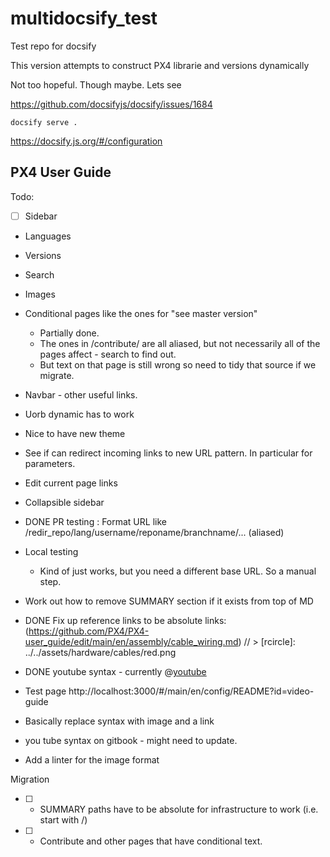 # multidocsify_test

Test repo for docsify

This version attempts to construct PX4 librarie and versions dynamically

Not too hopeful. Though maybe. Lets see 

https://github.com/docsifyjs/docsify/issues/1684


```
docsify serve .
```

https://docsify.js.org/#/configuration

## PX4 User Guide

Todo:

- [ ] Sidebar
- Languages
- Versions
- Search
- Images
- Conditional pages like the ones for "see master version" 
  - Partially done. 
  - The ones in /contribute/ are all aliased, but not necessarily all of the pages affect - search to find out.
  - But text on that page is still wrong so need to tidy that source if we migrate.
- Navbar - other useful links.
- Uorb dynamic has to work
- Nice to have new theme
- See if can redirect incoming links to new URL pattern. In particular for parameters.
- Edit current page links
- Collapsible sidebar
- DONE PR testing : Format URL like /redir_repo/lang/username/reponame/branchname/...   (aliased)
- Local testing 
  - Kind of just works, but you need a different base URL. So a manual step.
  

  
- Work out how to remove SUMMARY section if it exists from top of MD
- DONE Fix up reference links to be absolute links: (https://github.com/PX4/PX4-user_guide/edit/main/en/assembly/cable_wiring.md) //   > [rcircle]: ../../assets/hardware/cables/red.png

- DONE youtube syntax - currently @[youtube](https://youtu.be/91VGmdSlbo4) 
 - Test page http://localhost:3000/#/main/en/config/README?id=video-guide
 - Basically replace syntax with image and a link
 
 
 
- you tube syntax on gitbook - might need to update.
  
  
- Add a linter for the image format









Migration
- [ ] - SUMMARY paths have to be absolute for infrastructure to work (i.e. start with /)
- [ ] - Contribute and other pages that have conditional text.